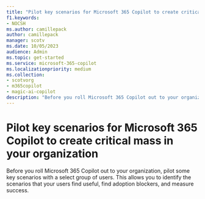 ```yaml
---
title: "Pilot key scenarios for Microsoft 365 Copilot to create critical mass in your organization"
f1.keywords:
- NOCSH
ms.author: camillepack
author: camillepack
manager: scotv
ms.date: 10/05/2023
audience: Admin
ms.topic: get-started
ms.service: microsoft-365-copilot
ms.localizationpriority: medium
ms.collection: 
- scotvorg
- m365copilot
- magic-ai-copilot
description: "Before you roll Microsoft 365 Copilot out to your organization, pilot some key scenarios with a select group of users."
---
```


# Pilot key scenarios for Microsoft 365 Copilot to create critical mass in your organization

Before you roll Microsoft 365 Copilot out to your organization, pilot some key scenarios with a select group of users. This allows you to identify the scenarios that your users find useful, find adoption blockers, and measure success.

